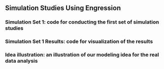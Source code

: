 ## Simulation Studies Using Engression

### Simulation Set 1: code for conducting the first set of simulation studies

### Simulation Set 1 Results: code for visualization of the results

### Idea illustration: an illustration of our modeling idea for the real data analysis
